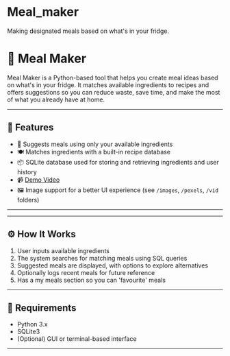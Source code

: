 # Meal_maker
Making designated meals based on what's in your fridge.

# 🥘 Meal Maker

Meal Maker is a Python-based tool that helps you create meal ideas based on what's in your fridge. It matches available ingredients to recipes and offers suggestions so you can reduce waste, save time, and make the most of what you already have at home.

---

## 🚀 Features

- 🧠 Suggests meals using only your available ingredients  
- 🍽️ Matches ingredients with a built-in recipe database  
- 📦 SQLite database used for storing and retrieving ingredients and user history  
- 📹 [Demo Video](VIDEO-demonstration-of-working-product.txt)  
- 🖼️ Image support for a better UI experience (see `/images`, `/pexels`, `/vid` folders)

---


---

## ⚙️ How It Works

1. User inputs available ingredients
2. The system searches for matching meals using SQL queries
3. Suggested meals are displayed, with options to explore alternatives
4. Optionally logs recent meals for future reference
5. Has a my meals section so you can 'favourite' meals

---

## 💾 Requirements

- Python 3.x  
- SQLite3  
- (Optional) GUI or terminal-based interface  

---

